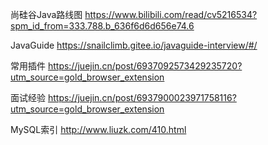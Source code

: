 尚硅谷Java路线图				https://www.bilibili.com/read/cv5216534?spm_id_from=333.788.b_636f6d6d656e74.6

JavaGuide							https://snailclimb.gitee.io/javaguide-interview/#/

常用插件								https://juejin.cn/post/6937092573429235720?utm_source=gold_browser_extension

面试经验								https://juejin.cn/post/6937900023971758116?utm_source=gold_browser_extension

MySQL索引							http://www.liuzk.com/410.html